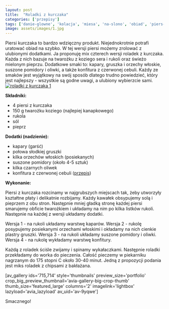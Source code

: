 ```yaml
---
layout: post
title:  "Roladki z kurczaka"
categories: ['przepisy']
tags: ['danie-glowne', 'kolacja', 'miesa', 'na-slono', 'obiad', 'piers-z-kurczaka', 'przepisy']
image: assets/images/1.jpg
---
```

Piersi kurczaka to bardzo wdzięczny produkt. Niejednokrotnie potrafi uratować obiad na szybko. W tej wersji piersi możemy zrolować z ulubionymi dodatkami. Ja proponuję mix czterech wersji roladek z kurczaka. Każda z nich bazuje na twarożku z koziego sera i rukoli oraz świeżo mielonym pieprzu. Dodatkowe smaki to: kapary, gruszka i orzechy włoskie, suszone pomidory i oliwki, a także konfitura z czerwonej cebuli. Każdy ze smaków jest wyjątkowy na swój sposób dlatego trudno powiedzieć, który jest najlepszy - wszystkie są godne uwagi, a ulubiony wybierzcie sami.
 [![roladki z kurczaka 1](http://kobieta-ze-smakiem.pl/wp-content/uploads/2015/04/roladki-z-kurczaka-1-222x300.jpg)](http://kobieta-ze-smakiem.pl/wp-content/uploads/2015/04/roladki-z-kurczaka-1.jpg)



**Składniki:**
* 4 piersi z kurczaka
* 150 g twarożku koziego (najlepiej kanapkowego)
* rukola
* sól
* pieprz


**Dodatki (nadzienie):**
* kapary (garść)
* połowa słodkiej gruszki
* kilka orzechów włoskich (posiekanych)
* suszone pomidory (około 4-5 sztuk)
* kilka czarnych oliwek
* konfitura z czerwonej cebuli ([przepis](https://kobietazesmakiem.pl/konfitura-z-czerwonej-cebuli/))


**Wykonanie:**

Piersi z kurczaka rozcinamy w najgrubszych miejscach tak, żeby utworzyły kształtne płaty i delikatnie rozbijamy. Każdy kawałek obsypujemy solą i pieprzem z obu stron. Następnie mniej gładką stronę każdej piersi smarujemy obficie twarożkiem i układamy na nim po kilka listków rukoli. Następnie na każdej z wersji układamy dodatki.

Wersja 1 - na rukoli układamy warstwę kaparów.
Wersja 2 - rukolę posypujemy posiekanymi orzechami włoskimi i okładamy na nich cienkie plastry gruszki.
Wersja 3 - na rukoli układamy suszone pomidory i oliwki.
Wersja 4 - na rukolę wykładamy warstwę konfitury.

Każdą z roladek ściśle zwijamy i spinamy wykałaczkami. Następnie roladki przekładamy do worka do pieczenia. Całość pieczemy w piekarniku nagrzanym do 175 stopni C około 30-40 minut. Jedną z propozycji podania jest miks roladek z chipsami z bakłażana.

[av\_gallery ids='715,714' style='thumbnails' preview\_size='portfolio' crop\_big\_preview\_thumbnail='avia-gallery-big-crop-thumb' thumb\_size='featured\_large' columns='2' imagelink='lightbox' lazyload='avia\_lazyload' av\_uid='av-9yqwe']

Smacznego!
    